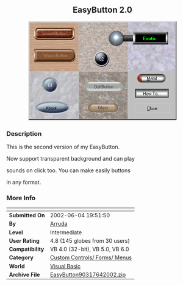 ﻿<div align="center">

## EasyButton 2\.0

<img src="PIC20026217844587.gif">
</div>

### Description

This is the second version of my EasyButton.

Now support transparent background and can play

sounds on click too. You can make easily buttons

in any format.
 
### More Info
 


<span>             |<span>
---                |---
**Submitted On**   |2002-06-04 19:51:50
**By**             |[Arruda](https://github.com/Planet-Source-Code/PSCIndex/blob/master/ByAuthor/arruda.md)
**Level**          |Intermediate
**User Rating**    |4.8 (145 globes from 30 users)
**Compatibility**  |VB 4\.0 \(32\-bit\), VB 5\.0, VB 6\.0
**Category**       |[Custom Controls/ Forms/  Menus](https://github.com/Planet-Source-Code/PSCIndex/blob/master/ByCategory/custom-controls-forms-menus__1-4.md)
**World**          |[Visual Basic](https://github.com/Planet-Source-Code/PSCIndex/blob/master/ByWorld/visual-basic.md)
**Archive File**   |[EasyButton90317642002\.zip](https://github.com/Planet-Source-Code/arruda-easybutton-2-0__1-35413/archive/master.zip)








